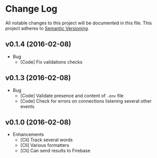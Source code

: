 # Change Log

All notable changes to this project will be documented in this file.
This project adheres to [Semantic Versioning](http://semver.org/).

## v0.1.4 (2016-02-08)

* Bug
  - [Code] Fix validations checks

## v0.1.3 (2016-02-08)

* Bug
  - [Code] Validate presence and content of `.env` file
  - [Code] Check for errors on connections listening several other events

## v0.1.0 (2016-02-08)

* Enhancements
  - [Cli] Track several words
  - [Cli] Various formatters
  - [Cli] Can send results to Firebase
